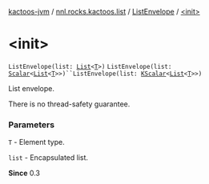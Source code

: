 [kactoos-jvm](../../index.md) / [nnl.rocks.kactoos.list](../index.md) / [ListEnvelope](index.md) / [&lt;init&gt;](./-init-.md)

# &lt;init&gt;

`ListEnvelope(list: `[`List`](https://kotlinlang.org/api/latest/jvm/stdlib/kotlin.collections/-list/index.html)`<`[`T`](index.md#T)`>)`
`ListEnvelope(list: `[`Scalar`](../../nnl.rocks.kactoos/-scalar/index.md)`<`[`List`](https://kotlinlang.org/api/latest/jvm/stdlib/kotlin.collections/-list/index.html)`<`[`T`](index.md#T)`>>)``ListEnvelope(list: `[`KScalar`](../../nnl.rocks.kactoos/-k-scalar.md)`<`[`List`](https://kotlinlang.org/api/latest/jvm/stdlib/kotlin.collections/-list/index.html)`<`[`T`](index.md#T)`>>)`

List envelope.

There is no thread-safety guarantee.

### Parameters

`T` - Element type.

`list` - Encapsulated list.

**Since**
0.3

